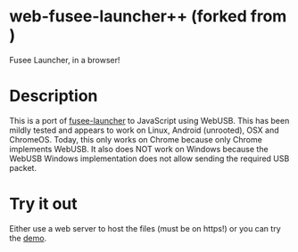 # web-fusee-launcher++ (forked from <a href="/atlas44/web-fusee-launcher"></a>)
Fusee Launcher, in a browser!

# Description
This is a port of [fusee-launcher](https://github.com/reswitched/fusee-launcher) to JavaScript using WebUSB. This has been mildly tested and appears to work on Linux, Android (unrooted), OSX and ChromeOS. Today, this only works on Chrome because only Chrome implements WebUSB. It also does NOT work on Windows because the WebUSB Windows implementation does not allow sending the required USB packet.

# Try it out
Either use a web server to host the files (must be on https!) or you can try the [demo](https://atlas44.s3-us-west-2.amazonaws.com/web-fusee-launcher/index.html).
